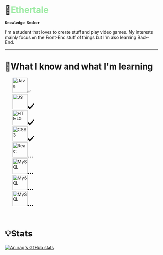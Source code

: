 # 🌴<span style="color: #9eeba5">Ethertale</span>

**`Knowledge Seeker`**

I'm a student that loves to create stuff and play video games. My interests mainly focus on the Front-End
stuff of things but I'm also learning Back-End.
<hr>

# 📖What I know and what I'm learning
<ul style="list-style: none">
    <li><img alt="Java" width="50px" src="https://cdn.jsdelivr.net/gh/devicons/devicon@latest/icons/java/java-original.svg">✅️</li>
    <li><img alt="JS" width="50px" src="https://cdn.jsdelivr.net/gh/devicons/devicon@latest/icons/javascript/javascript-original.svg"><svg xmlns="http://www.w3.org/2000/svg" width="22.903" height="19.395"><path d="M22.903 2.828 20.075 0 6.641 13.435 3.102 9.09 0 11.616l6.338 7.779L22.903 2.828z"/></svg></li>
    <li><img alt="HTML5" width="50px" src="https://cdn.jsdelivr.net/gh/devicons/devicon@latest/icons/html5/html5-original.svg"><svg xmlns="http://www.w3.org/2000/svg" width="22.903" height="19.395"><path d="M22.903 2.828 20.075 0 6.641 13.435 3.102 9.09 0 11.616l6.338 7.779L22.903 2.828z"/></svg></li>
    <li><img alt="CSS3" width="50px" src="https://cdn.jsdelivr.net/gh/devicons/devicon@latest/icons/css3/css3-original.svg"><svg xmlns="http://www.w3.org/2000/svg" width="22.903" height="19.395"><path d="M22.903 2.828 20.075 0 6.641 13.435 3.102 9.09 0 11.616l6.338 7.779L22.903 2.828z"/></svg></li>
    <li><img alt="React" width="50px" src="https://cdn.jsdelivr.net/gh/devicons/devicon@latest/icons/react/react-original.svg"><svg xmlns="http://www.w3.org/2000/svg" width="18" height="4"><circle cx="9" cy="2" r="2"/><circle cx="2" cy="2" r="2"/><circle cx="16" cy="2" r="2"/></svg></li>
    <li><img alt="MySQL" width="50px" src="https://cdn.jsdelivr.net/gh/devicons/devicon@latest/icons/mysql/mysql-original.svg"><svg xmlns="http://www.w3.org/2000/svg" width="18" height="4"><circle cx="9" cy="2" r="2"/><circle cx="2" cy="2" r="2"/><circle cx="16" cy="2" r="2"/></svg></li>
    <li><img alt="MySQL" width="50px" src="https://cdn.jsdelivr.net/gh/devicons/devicon@latest/icons/spring/spring-original.svg"><svg xmlns="http://www.w3.org/2000/svg" width="18" height="4"><circle cx="9" cy="2" r="2"/><circle cx="2" cy="2" r="2"/><circle cx="16" cy="2" r="2"/></svg></li>
    <li><img alt="MySQL" width="50px" src="https://cdn.jsdelivr.net/gh/devicons/devicon@latest/icons/php/php-original.svg"><svg xmlns="http://www.w3.org/2000/svg" width="18" height="4"><circle cx="9" cy="2" r="2"/><circle cx="2" cy="2" r="2"/><circle cx="16" cy="2" r="2"/></svg></li>
</ul>






<br>

#

# 💡Stats
[![Anurag's GitHub stats](https://github-readme-stats.vercel.app/api?username=ethertale&show_icons=true&theme=merko)](https://github.com/anuraghazra/github-readme-stats)
